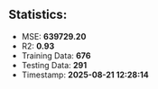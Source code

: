 
## Statistics:
<!--START_SECTION:metrics-->

 - MSE: **639729.20**
 - R2: **0.93**
 - Training Data: **676**
 - Testing Data: **291**
 - Timestamp: **2025-08-21 12:28:14**

<!--END_SECTION:metrics-->
